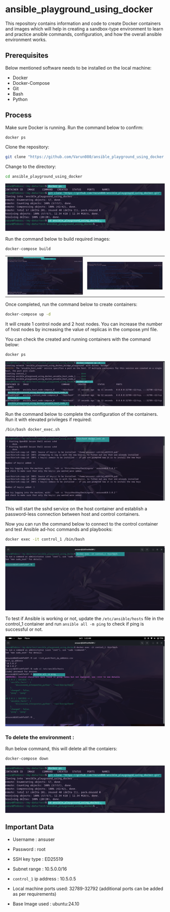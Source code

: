 # ansible_playground_using_docker

This repository contains information and code to create Docker containers and images which will help in creating a sandbox-type environment to learn and practice ansible commands, configuration, and how the overall ansible environment works.

## Prerequisites

Below mentioned software needs to be installed on the local machine:

- Docker
- Docker-Compose
- Git
- Bash
- Python

## Process

Make sure Docker is running. Run the command below to confirm:

```bash
docker ps
```

Clone the repository:

```bash
git clone "https://github.com/Varun080/ansible_playground_using_docker.git"
```

Change to the directory:

```bash
cd ansible_playground_using_docker
```
![cloning repository](./images/first.png)


Run the command below to build required images:

```bash
docker-compose build
```

|||
|:-:|:-:|
|![image build (control)](./images/Second.png)|![image build (host)](./images/third.png)|


Once completed, run the command below to create containers:

```bash
docker-compose up -d
```

It will create 1 control node and 2 host nodes. You can increase the number of host nodes by increasing the value of replicas in the compose.yml file.

You can check the created and running containers with the command below:

```bash
docker ps
```

![container build](./images/forth.png)


Run the command below to complete the configuration of the containers. Run it with elevated privileges if required:

```bash
/bin/bash docker_exec.sh
```

![connect environment](./images/fifth.png)


This will start the sshd service on the host container and establish a password-less connection between host and control containers.

Now you can run the command below to connect to the control container and test Ansible ad-hoc commands and playbooks:

```bash
docker exec -it control_1 /bin/bash
```

![enter control_1](./images/sixth.png)


To test if Ansible is working or not, update the `/etc/ansible/hosts` file in the control_1 container and run `ansible all -m ping` to check if ping is successful or not.


![ansible test](./images/eighth.png)


### To delete the environment :

Run below command, this will delete all the contaiers:

```bash
docker-compose down
```


![delete container](./images/first.png)


## Important Data

- Username : ansuser

- Password : root
 
- SSH key type : ED25519
 
- Subnet range : 10.5.0.0/16 
 
- `control_1` ip address : 10.5.0.5
 
- Local machine ports used: 32789-32792 (additional ports can be added as per requirements)

- Base Image used : ubuntu:24.10
